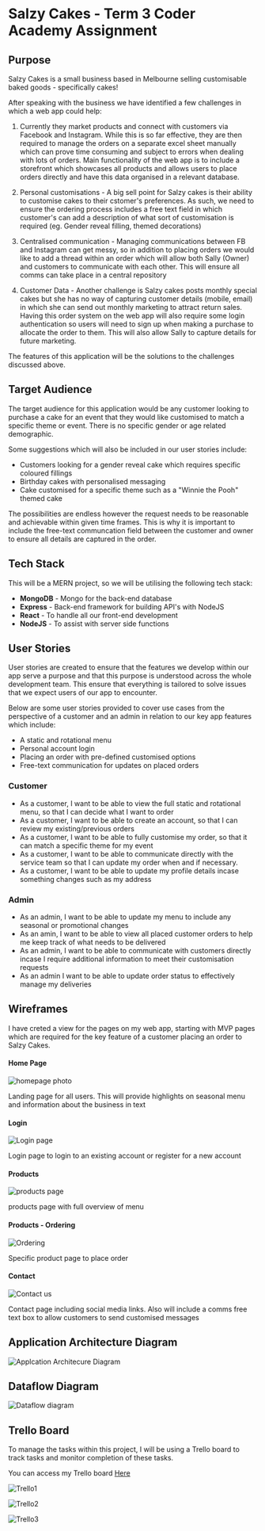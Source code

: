 # Salzy Cakes - Term 3 Coder Academy Assignment

## Purpose

Salzy Cakes is a small business based in Melbourne selling customisable baked goods - specifically cakes!

After speaking with the business we have identified a few challenges in which a web app could help:

1. Currently they market products and connect with customers via Facebook and Instagram. While this is so far effective, they are then required to manage the orders on a separate excel sheet manually which can prove time consuming and subject to errors when dealing with lots of orders. Main functionality of the web app is to include a storefront which showcases all products and allows users to place orders directly and have this data organised in a relevant database.

2. Personal customisations - A big sell point for Salzy cakes is their ability to customise cakes to their cstomer's preferences. As such, we need to ensure the ordering process includes a free text field in which customer's can add a description of what sort of customisation is required (eg. Gender reveal filling,  themed decorations)

3. Centralised communication - Managing communications between FB and Instagram can get messy, so in addition to placing orders we would like to add a thread within an order which will allow both Sally (Owner) and customers to communicate with each other. This will ensure all comms can take place in a central repository

4. Customer Data - Another challenge is Salzy cakes posts monthly special cakes but she has no way of capturing customer details (mobile, email) in which she can send out monthly marketing to attract return sales. Having this order system on the web app will also require some login authentication so users will need to sign up when making a purchase to allocate the order to them. This will also allow Sally to capture details for future marketing.

The features of this application will be the solutions to the challenges discussed above.

## Target Audience

The target audience for this application would be any customer looking to purchase a cake for an event that they would like customised to match a specific theme or event. There is no specific gender or age related demographic.

Some suggestions which will also be included in our user stories include:

- Customers looking for a gender reveal cake which requires specific coloured fillings
- Birthday cakes with personalised messaging
- Cake customised for a specific theme such as a "Winnie the Pooh" themed cake

The possibilities are endless however the request needs to be reasonable and achievable within given time frames. This is why it is important to include the free-text communcation field between the customer and owner to ensure all details are captured in the order. 

## Tech Stack

This will be a MERN project, so we will be utilising the following tech stack:

- **MongoDB** - Mongo for the back-end database
- **Express** - Back-end framework for building API's with NodeJS
- **React** - To handle all our front-end development
- **NodeJS** - To assist with server side functions



## User Stories

User stories are created to ensure that the features we develop within our app serve a purpose and that this purpose is understood across the whole development team. This ensure that everything is tailored to solve issues that we expect users of our app to encounter. 

Below are some user stories provided to cover use cases from the perspective of a customer and an admin in relation to our key app features which include:

- A static and rotational menu
- Personal account login
- Placing an order with pre-defined customised options
- Free-text communication for updates on placed orders

### Customer

- As a customer, I want to be able to view the full static and rotational menu, so that I can decide what I want to order
- As a customer, I want to be able to create an account, so that I can review my existing/previous orders
- As a customer, I want to be able to fully customise my order, so that it can match a specific theme for my event
- As a customer, I want to be able to communicate directly with the service team so that I can update my order when and if necessary.
- As a customer, I want to be able to update my profile details incase something changes such as my address

### Admin

- As an admin, I want to be able to update my menu to include any seasonal or promotional changes
- As an amin, I want to be able to view all placed customer orders to help me keep track of what needs to be delivered
- As an admin, I want to be able to communicate with customers directly incase I require additional information to meet their customisation requests
- As an admin I want to be able to update order status to effectively manage my deliveries

## Wireframes

I have creted a view for the pages on my web app, starting with MVP pages which are required for the key feature of a customer placing an order to Salzy Cakes.

#### Home Page

![homepage photo](./docs/Homepage.PNG) 

Landing page for all users. This will provide highlights on seasonal menu and information about the business in text

#### Login

![Login page](./docs/Login.PNG)

Login page to login to an existing account or register for a new account

#### Products

![products page](./docs/menu.PNG)

products page with full overview of menu

#### Products - Ordering

![Ordering](/docs/Product.PNG)

Specific product page to place order

#### Contact 

![Contact us](./docs/Contact.PNG)

Contact page including social media links. Also will include a comms free text box to allow customers to send customised messages

## Application Architecture Diagram

![Applcation Architecure Diagram](./docs/AAD.PNG)

## Dataflow Diagram

![Dataflow diagram](./docs/Flowchart.jpg)


## Trello Board

To manage the tasks within this project, I will be using a Trello board to track tasks and monitor completion of these tasks. 

You can access my Trello board [Here](https://trello.com/b/dS3Sozzf/salzy-cakes)

![Trello1](./docs/Trello1.PNG)

![Trello2](./docs/trello2.PNG)

![Trello3](./docs/trello3.PNG)



